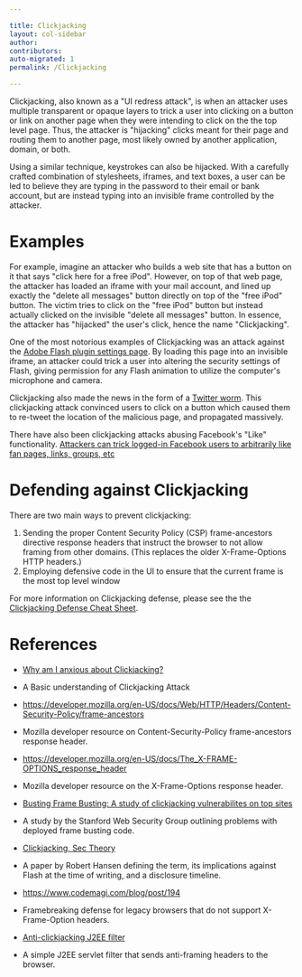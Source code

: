 ```yaml
---

title: Clickjacking
layout: col-sidebar
author:
contributors:
auto-migrated: 1
permalink: /Clickjacking

---
```


Clickjacking, also known as a "UI redress attack", is when an attacker
uses multiple transparent or opaque layers to trick a user into clicking
on a button or link on another page when they were intending to click on
the the top level page. Thus, the attacker is "hijacking" clicks meant
for their page and routing them to another page, most likely owned by
another application, domain, or both.

Using a similar technique, keystrokes can also be hijacked. With a
carefully crafted combination of stylesheets, iframes, and text boxes, a
user can be led to believe they are typing in the password to their
email or bank account, but are instead typing into an invisible frame
controlled by the attacker.

# Examples

For example, imagine an attacker who builds a web site that has a button
on it that says "click here for a free iPod". However, on top of that
web page, the attacker has loaded an iframe with your mail account, and
lined up exactly the "delete all messages" button directly on top of the
"free iPod" button. The victim tries to click on the "free iPod" button
but instead actually clicked on the invisible "delete all messages"
button. In essence, the attacker has "hijacked" the user's click, hence
the name "Clickjacking".

One of the most notorious examples of Clickjacking was an attack against
the [Adobe Flash plugin settings
page](http://www.macromedia.com/support/documentation/en/flashplayer/help/settings_manager06.html).
By loading this page into an invisible iframe, an attacker could trick a
user into altering the security settings of Flash, giving permission for
any Flash animation to utilize the computer's microphone and camera.

Clickjacking also made the news in the form of a [Twitter
worm](http://shiflett.org/blog/2009/feb/twitter-dont-click-exploit).
This clickjacking attack convinced users to click on a button which
caused them to re-tweet the location of the malicious page, and
propagated massively.

There have also been clickjacking attacks abusing Facebook's "Like"
functionality. [Attackers can trick logged-in Facebook users to
arbitrarily like fan pages, links, groups,
etc](http://threatpost.com/en_us/blogs/facebook-jacking-scams-expand-060310)

# Defending against Clickjacking

There are two main ways to prevent clickjacking:

1.  Sending the proper Content Security Policy (CSP) frame-ancestors
    directive response headers that instruct the browser to not allow
    framing from other domains. (This replaces the older X-Frame-Options
    HTTP headers.)
2.  Employing defensive code in the UI to ensure that the current frame
    is the most top level window

For more information on Clickjacking defense, please see the the
[Clickjacking Defense Cheat
Sheet](Clickjacking_Defense_Cheat_Sheet "wikilink").

# References

  - [Why am I anxious about
    Clickjacking?](https://www.linkedin.com/pulse/20141202104842-120953718-why-am-i-anxious-about-clickjacking)

<!-- end list -->

  -
    A Basic understanding of Clickjacking Attack

<!-- end list -->

  - <https://developer.mozilla.org/en-US/docs/Web/HTTP/Headers/Content-Security-Policy/frame-ancestors>

<!-- end list -->

  -
    Mozilla developer resource on Content-Security-Policy
    frame-ancestors response header.

<!-- end list -->

  - <https://developer.mozilla.org/en-US/docs/The_X-FRAME-OPTIONS_response_header>

<!-- end list -->

  -
    Mozilla developer resource on the X-Frame-Options response header.

<!-- end list -->

  - [Busting Frame Busting: A study of clickjacking vulnerabilites on
    top sites](http://w2spconf.com/2010/papers/p27.pdf)

<!-- end list -->

  -
    A study by the Stanford Web Security Group outlining problems with
    deployed frame busting code.

<!-- end list -->

  - [Clickjacking, Sec
    Theory](http://www.sectheory.com/clickjacking.htm)

<!-- end list -->

  -
    A paper by Robert Hansen defining the term, its implications against
    Flash at the time of writing, and a disclosure timeline.

<!-- end list -->

  - <https://www.codemagi.com/blog/post/194>

<!-- end list -->

  -
    Framebreaking defense for legacy browsers that do not support
    X-Frame-Option headers.

<!-- end list -->

  - [Anti-clickjacking J2EE
    filter](ClickjackFilter_for_Java_EE "wikilink")

<!-- end list -->

  -
    A simple J2EE servlet filter that sends anti-framing headers to the
    browser.
